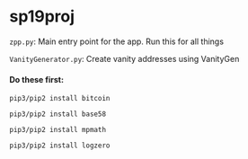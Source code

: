 # sp19proj

`zpp.py`: Main entry point for the app. Run this for all things

`VanityGenerator.py`: Create vanity addresses using VanityGen

#### Do these first:

    pip3/pip2 install bitcoin

    pip3/pip2 install base58

    pip3/pip2 install mpmath

    pip3/pip2 install logzero

